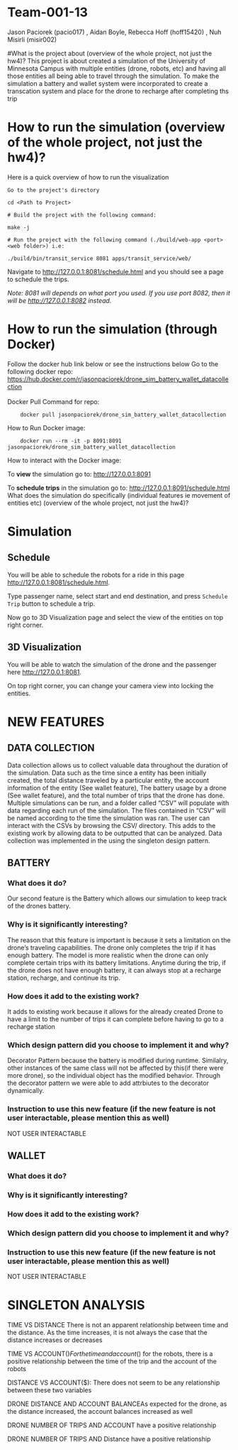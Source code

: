 # Team-001-13
Jason Paciorek (pacio017) , Aidan Boyle, Rebecca Hoff (hoff15420) , Nuh Misirli (misir002)

#What is the project about (overview of the whole project, not just the hw4)?
This project is about created a simulation of the University of Minnesota Campus with multiple entities (drone, robots, etc) and having all those entities all being able to travel through the simulation. To make the simulation a battery and wallet system were incorporated to create a transcation system and place for the drone to recharge after completing ths trip
# How to run the simulation (overview of the whole project, not just the hw4)?
Here is a quick overview of how to run the visualization

    Go to the project's directory
    
    cd <Path to Project>

    # Build the project with the following command:
    
    make -j
    
    # Run the project with the following command (./build/web-app <port> <web folder>) i.e:
        
    ./build/bin/transit_service 8081 apps/transit_service/web/

Navigate to http://127.0.0.1:8081/schedule.html and you should see a page to schedule the trips.

*Note: 8081 will depends on what port you used. If you use port 8082, then it will be http://127.0.0.1:8082 instead.*

# How to run the simulation (through Docker)
Follow the docker hub link below or see the instructions below
    Go to the following docker repo: https://hub.docker.com/r/jasonpaciorek/drone_sim_battery_wallet_datacollection
<br>
<br>
Docker Pull Command for repo: 
```
    docker pull jasonpaciorek/drone_sim_battery_wallet_datacollection
```
How to Run Docker image: 
<br>
```
    docker run --rm -it -p 8091:8091 jasonpaciorek/drone_sim_battery_wallet_datacollection
```
How to interact with the Docker image:

   To **view** the simulation go to: http://127.0.0.1:8091

   To **schedule trips** in the simulation go to: http://127.0.0.1:8091/schedule.html
What does the simulation do specifically (individual features ie movement of entities etc) (overview of the whole project, not just the hw4)?
# Simulation

## Schedule
You will be able to schedule the robots for a ride in this page http://127.0.0.1:8081/schedule.html. 

Type passenger name, select start and end destination, and press `Schedule Trip` button to schedule a trip. 

Now go to 3D Visualization page and select the view of the entities on top right corner.

## 3D Visualization
You will be able to watch the simulation of the drone and the passenger here http://127.0.0.1:8081.

On top right corner, you can change your camera view into locking the entities.

# NEW FEATURES

## DATA COLLECTION
Data collection allows us to collect valuable data throughout the duration of the simulation. Data such as the time since a entity has been initially created, the total distance traveled by a particular entity, the account information of the entity (See wallet feature), The battery usage by a drone (See wallet feature), and the total number of trips that the drone has done. Multiple simulations can be run, and a folder called “CSV” will populate with data regarding each run of the simulation. The files contained in “CSV” will be named according to the time the simulation was ran. The user can interact with the CSVs by browsing the CSV/ directory. This adds to the existing work by allowing data to be outputted that can be analyzed. Data collection was implemented in the  using the singleton design pattern.

## BATTERY
### What does it do?
Our second feature is the Battery which allows our simulation to keep track of the drones battery.
### Why is it significantly interesting?
The reason that this feature is important is because it sets a limitation on the drone’s traveling capabilities. The drone only completes the trip if it has enough battery. The model is more realistic when the drone can only complete certain trips with its battery limitations. Anytime during the trip, if the drone does not have enough battery, it can always stop at a recharge station, recharge, and continue its trip.
### How does it add to the existing work? 
It adds to existing work because it allows for the already created Drone to have a limit to the number of trips it can complete before having to go to a recharge station
### Which design pattern did you choose to implement it and why? 
Decorator Pattern because the battery is modified during runtime. Similalry, other instances of the same class will not be affected by this(if there were more drone), so the individual object has the modified behavior. Through the decorator pattern we were able to add attrbiutes to the decorator dynamically. 
### Instruction to use this new feature (if the new feature is not user interactable, please mention this as well) 
NOT USER INTERACTABLE

## WALLET
### What does it do?
### Why is it significantly interesting?
### How does it add to the existing work? 
### Which design pattern did you choose to implement it and why? 
### Instruction to use this new feature (if the new feature is not user interactable, please mention this as well) 
NOT USER INTERACTABLE

# SINGLETON ANALYSIS 

TIME VS DISTANCE There is not an apparent relationship between time and the distance. As the time increases, it is not always the case that the distance increases or decreases

TIME VS ACCOUNT($) For the time and account($) for the robots, there is a positive relationship between the time of the trip and the account of the robots 

DISTANCE VS ACCOUNT($): There does not seem to be any relationship between these two variables

DRONE DISTANCE AND ACCOUNT BALANCEAs expected for the drone, as the distance increased, the account balances increased as well

DRONE NUMBER OF TRIPS AND ACCOUNT have a positive relationship

DRONE NUMBER OF TRIPS AND Distance have a positive relationship



